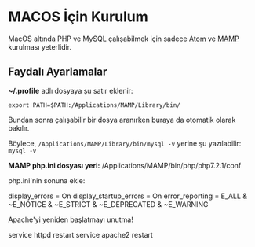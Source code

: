 # MACOS İçin Kurulum

MacOS altında PHP ve MySQL çalışabilmek için sadece [Atom](https://atom.io/) ve [MAMP](https://www.mamp.info/en/) kurulması yeterlidir.

## Faydalı Ayarlamalar

**~/.profile**  adlı dosyaya şu satır eklenir:

```export PATH=$PATH:/Applications/MAMP/Library/bin/```

Bundan sonra çalışabilir bir dosya aranırken buraya da otomatik olarak bakılır.

Böylece, ```/Applications/MAMP/Library/bin/mysql -v``` yerine şu yazılabilir:  ```mysql -v```

**MAMP php.ini dosyası yeri:** /Applications/MAMP/bin/php/php7.2.1/conf


php.ini'nin sonuna ekle:

display_errors = On
display_startup_errors = On
error_reporting = E_ALL & ~E_NOTICE & ~E_STRICT & ~E_DEPRECATED & ~E_WARNING

Apache'yi yeniden başlatmayı unutma!

service httpd restart
service apache2 restart
